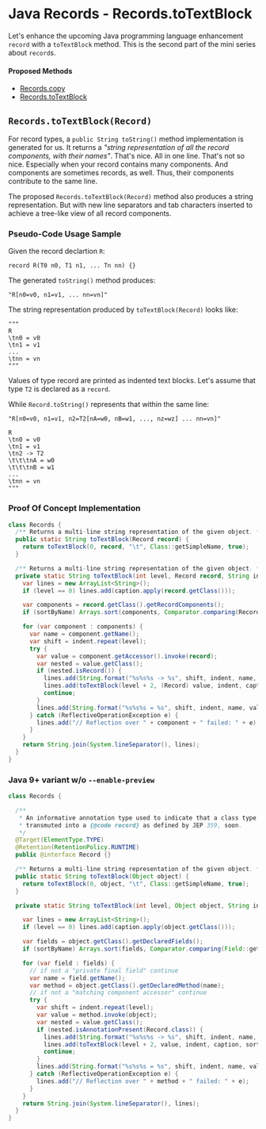 # Java Records - Records.toTextBlock

Let's enhance the upcoming Java programming language enhancement `record` with a `toTextBlock` method.
This is the second part of the mini series about `record`s.

#### Proposed Methods

- [Records.copy](2020-05-05-records-copy.md)
- [Records.toTextBlock](2020-05-06-records-toTextBlock.md)

## `Records.toTextBlock(Record)`

For record types, a `public String toString()` method implementation is generated for us.
It returns a _"string representation of all the record components, with their names"_.
That's nice.
All in one line.
That's not so nice.
Especially when your record contains many components.
And components are sometimes records, as well.
Thus, their components contribute to the same line.

The proposed `Records.toTextBlock(Record)` method also produces a string representation.
But with new line separators and tab characters inserted to achieve a tree-like view of all record components.

### Pseudo-Code Usage Sample

Given the record declartion `R`:
```
record R(T0 n0, T1 n1, ... Tn nn) {}
```

The generated `toString()` method produces:
```
"R[n0=v0, n1=v1, ... nn=vn]"
```

The string representation produced by `toTextBlock(Record)` looks like:
```
""" 
R
\tn0 = v0
\tn1 = v1
...
\tnn = vn
"""
```

Values of type record are printed as indented text blocks.
Let's assume that type `T2` is declared as a `record`.

While `Record.toString()` represents that within the same line:

```
"R[n0=v0, n1=v1, n2=T2[nA=w0, nB=w1, ..., nz=wz] ... nn=vn]"
```

```
R
\tn0 = v0
\tn1 = v1
\tn2 -> T2
\t\t\tnA = w0
\t\t\tnB = w1
...
\tnn = vn
"""
```

### Proof Of Concept Implementation

```java
class Records {
  /** Returns a multi-line string representation of the given object. */
  public static String toTextBlock(Record record) {
    return toTextBlock(0, record, "\t", Class::getSimpleName, true);
  }

  /** Returns a multi-line string representation of the given object. */
  private static String toTextBlock(int level, Record record, String indent, Function<Class<?>, String> caption, boolean sortByName) {
    var lines = new ArrayList<String>();
    if (level == 0) lines.add(caption.apply(record.getClass()));

    var components = record.getClass().getRecordComponents();
    if (sortByName) Arrays.sort(components, Comparator.comparing(RecordComponent::getName));

    for (var component : components) {
      var name = component.getName();
      var shift = indent.repeat(level);
      try {
        var value = component.getAccessor().invoke(record);
        var nested = value.getClass();
        if (nested.isRecord()) {
          lines.add(String.format("%s%s%s -> %s", shift, indent, name, caption.apply(nested)));
          lines.add(toTextBlock(level + 2, (Record) value, indent, caption, sortByName));
          continue;
        }
        lines.add(String.format("%s%s%s = %s", shift, indent, name, value));
      } catch (ReflectiveOperationException e) {
        lines.add("// Reflection over " + component + " failed: " + e);
      }
    }
    return String.join(System.lineSeparator(), lines);
  }
}
```

### Java 9+ variant w/o `--enable-preview`

```java
class Records {

  /**
   * An informative annotation type used to indicate that a class type declaration is intended to be
   * transmuted into a {@code record} as defined by JEP 359, soon.
   */
  @Target(ElementType.TYPE)
  @Retention(RetentionPolicy.RUNTIME)
  public @interface Record {}

  /** Returns a multi-line string representation of the given object. */
  public static String toTextBlock(Object object) {
    return toTextBlock(0, object, "\t", Class::getSimpleName, true);
  }

  private static String toTextBlock(int level, Object object, String indent, Function<Class<?>, String> caption, boolean sortByName) {

    var lines = new ArrayList<String>();
    if (level == 0) lines.add(caption.apply(object.getClass()));

    var fields = object.getClass().getDeclaredFields();
    if (sortByName) Arrays.sort(fields, Comparator.comparing(Field::getName));

    for (var field : fields) {
      // if not a "private final field" continue
      var name = field.getName();
      var method = object.getClass().getDeclaredMethod(name);
      // if not a "matching component accessor" continue
      try {
        var shift = indent.repeat(level);
        var value = method.invoke(object);
        var nested = value.getClass();
        if (nested.isAnnotationPresent(Record.class)) {
          lines.add(String.format("%s%s%s -> %s", shift, indent, name, caption.apply(nested)));
          lines.add(toTextBlock(level + 2, value, indent, caption, sortComponentsByName));
          continue;
        }
        lines.add(String.format("%s%s%s = %s", shift, indent, name, value));
      } catch (ReflectiveOperationException e) {
        lines.add("// Reflection over " + method + " failed: " + e);
      }
    }
    return String.join(System.lineSeparator(), lines);
  }
}
```
